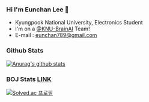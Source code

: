 

### Hi I'm Eunchan Lee 🤗

- Kyungpook National University, Electronics Student
- I'm on a [@KNU-BrainAI](https://github.com/KNU-BrainAI) Team!
- E-mail : eunchan789@gmail.com


### Github Stats

[![Anurag's github stats](https://github-readme-stats.vercel.app/api?username=purang2)](https://github.com/anuraghazra/github-readme-stats)


### BOJ Stats [LINK](https://www.acmicpc.net/ranklist/university)
[![Solved.ac
프로필](http://mazassumnida.wtf/api/v2/generate_badge?boj=purang2)](https://solved.ac/purang2)

<!--
**purang2/purang2** is a ✨ _special_ ✨ repository because its `README.md` (this file) appears on your GitHub profile.

Here are some ideas to get you started:

- 🔭 I’m currently working on ...
- 🌱 I’m currently learning ...
- 👯 I’m looking to collaborate on ...
- 🤔 I’m looking for help with ...
- 💬 Ask me about ...
- 📫 How to reach me: ...
- 😄 Pronouns: ...
- ⚡ Fun fact: ...
-->

